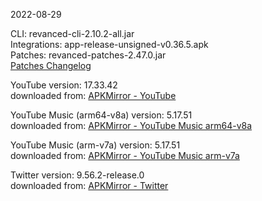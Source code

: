 2022-08-29
  
CLI: revanced-cli-2.10.2-all.jar  
Integrations: app-release-unsigned-v0.36.5.apk  
Patches: revanced-patches-2.47.0.jar  
[Patches Changelog](https://github.com/revanced/revanced-patches/releases/latest)  

YouTube version: 17.33.42  
downloaded from: [APKMirror - YouTube](https://www.apkmirror.com/apk/google-inc/youtube/youtube-17-33-42-release/youtube-17-33-42-2-android-apk-download/)  

YouTube Music (arm64-v8a) version: 5.17.51  
downloaded from: [APKMirror - YouTube Music arm64-v8a](https://www.apkmirror.com/apk/google-inc/youtube-music/youtube-music-5-17-51-release/youtube-music-5-17-51-2-android-apk-download/)  

YouTube Music (arm-v7a) version: 5.17.51  
downloaded from: [APKMirror - YouTube Music arm-v7a](https://www.apkmirror.com/apk/google-inc/youtube-music/youtube-music-5-17-51-release/youtube-music-5-17-51-android-apk-download/)  

Twitter version: 9.56.2-release.0  
downloaded from: [APKMirror - Twitter](https://www.apkmirror.com/apk/twitter-inc/twitter/twitter-9-56-2-release-0-release/twitter-9-56-2-release-0-2-android-apk-download/)  
